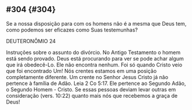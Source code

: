## #304 {#304}

Se a nossa disposição para com os homens não é a mesma que Deus tem, como podemos ser eficazes como Suas testemunhas?

DEUTERONÔMIO 24

Instruções sobre o assunto do divórcio. No Antigo Testamento o homem está sendo provado. Deus está procurando para ver se pode achar algum que irá obedecê-Lo. Ele não encontra nenhum. Foi só quando Cristo veio que foi encontrado Um! Nós crentes estamos em uma posição completamente diferente. Um crente no Senhor Jesus Cristo já não pertence à família de Adão. Leia 2 Co 5:17\. Ele pertence ao Segundo Adão, o Segundo Homem - Cristo. Se essas pessoas deviam levar outras em consideração (vers. 10:22) quanto mais nós que recebemos a graça de Deus!